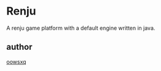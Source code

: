 # Renju
A renju game platform with a default engine written in java.

## author
[oowsxq](https://github.com/oowsxq)
